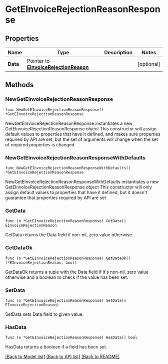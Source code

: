 # GetEInvoiceRejectionReasonResponse

## Properties

Name | Type | Description | Notes
------------ | ------------- | ------------- | -------------
**Data** | Pointer to [**EInvoiceRejectionReason**](EInvoiceRejectionReason.md) |  | [optional] 

## Methods

### NewGetEInvoiceRejectionReasonResponse

`func NewGetEInvoiceRejectionReasonResponse() *GetEInvoiceRejectionReasonResponse`

NewGetEInvoiceRejectionReasonResponse instantiates a new GetEInvoiceRejectionReasonResponse object
This constructor will assign default values to properties that have it defined,
and makes sure properties required by API are set, but the set of arguments
will change when the set of required properties is changed

### NewGetEInvoiceRejectionReasonResponseWithDefaults

`func NewGetEInvoiceRejectionReasonResponseWithDefaults() *GetEInvoiceRejectionReasonResponse`

NewGetEInvoiceRejectionReasonResponseWithDefaults instantiates a new GetEInvoiceRejectionReasonResponse object
This constructor will only assign default values to properties that have it defined,
but it doesn't guarantee that properties required by API are set

### GetData

`func (o *GetEInvoiceRejectionReasonResponse) GetData() EInvoiceRejectionReason`

GetData returns the Data field if non-nil, zero value otherwise.

### GetDataOk

`func (o *GetEInvoiceRejectionReasonResponse) GetDataOk() (*EInvoiceRejectionReason, bool)`

GetDataOk returns a tuple with the Data field if it's non-nil, zero value otherwise
and a boolean to check if the value has been set.

### SetData

`func (o *GetEInvoiceRejectionReasonResponse) SetData(v EInvoiceRejectionReason)`

SetData sets Data field to given value.

### HasData

`func (o *GetEInvoiceRejectionReasonResponse) HasData() bool`

HasData returns a boolean if a field has been set.


[[Back to Model list]](../README.md#documentation-for-models) [[Back to API list]](../README.md#documentation-for-api-endpoints) [[Back to README]](../README.md)


